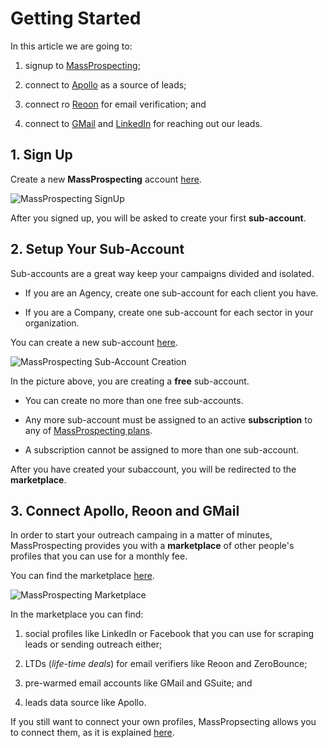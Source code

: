 # Getting Started

In this article we are going to:

1. signup to [MassProspecting](https://massprospecting.com); 

2. connect to [Apollo](https://www.apollo.io/) as a source of leads; 

3. connect ro [Reoon](https://emailverifier.reoon.com/) for email verification; and 

4. connect to [GMail](https://gmail.com) and [LinkedIn](https://linkedin.com) for reaching out our leads.

## 1. Sign Up

Create a new **MassProspecting** account [here](https://massprospecting.com/signup).

![MassProspecting SignUp](/docs/assets/user/1-1.png)

After you signed up, you will be asked to create your first **sub-account**.

## 2. Setup Your Sub-Account

Sub-accounts are a great way keep your campaigns divided and isolated.

- If you are an Agency, create one sub-account for each client you have.

- If you are a Company, create one sub-account for each sector in your organization.

You can create a new sub-account [here](https://massprospecting.com/subaccounts/new).

![MassProspecting Sub-Account Creation](/docs/assets/user/1-2.png)

In the picture above, you are creating a **free** sub-account.

- You can create no more than one free sub-accounts.

- Any more sub-account must be assigned to an active **subscription** to any of [MassProspecting plans](https://massprospecting.com/plans).

- A subscription cannot be assigned to more than one sub-account. 

After you have created your subaccount, you will be redirected to the **marketplace**.

## 3. Connect Apollo, Reoon and GMail

In order to start your outreach campaing in a matter of minutes, MassProspecting provides you with a **marketplace** of other people's profiles that you can use for a monthly fee.

You can find the marketplace [here](https://massprospecting.com/marketplace).

![MassProspecting Marketplace](/docs/assets/user/1-3.jpeg)

In the marketplace you can find:

1. social profiles like LinkedIn or Facebook that you can use for scraping leads or sending outreach either;

2. LTDs (_life-time deals_) for email verifiers like Reoon and ZeroBounce;

3. pre-warmed email accounts like GMail and GSuite; and

4. leads data source like Apollo.

If you still want to connect your own profiles, MassPropsecting allows you to connect them, as it is explained [here](/docs/user/3-registering-your-profiles.md).

